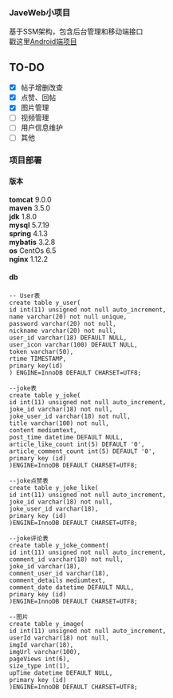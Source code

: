 ### JaveWeb小项目
基于SSM架构，包含后台管理和移动端接口<br/>
戳这里[Android端项目](https://github.com/xandone/yCatApp)


## TO-DO

- [x] 帖子增删改查
- [x] 点赞、回帖
- [x] 图片管理
- [ ] 视频管理
- [ ] 用户信息维护
- [ ] 其他

### 项目部署
#### 版本
**tomcat**   9.0.0 <br/>
**maven**    3.5.0 <br/>
**jdk**      1.8.0 <br/>
**mysql**    5.7.19 <br/>
**spring**   4.1.3 <br/>
**mybatis**  3.2.8 <br/>
**os**       CentOs 6.5 <br/>
**nginx**    1.12.2 <br/>

#### db
```
-- User表
create table y_user(
id int(11) unsigned not null auto_increment,
name varchar(20) not null unique,
password varchar(20) not null,
nickname varchar(20) not null,
user_id varchar(18) DEFAULT NULL,
user_icon varchar(100) DEFAULT NULL,
token varchar(50),
rtime TIMESTAMP,
primary key(id)
) ENGINE=InnoDB DEFAULT CHARSET=UTF8;

--joke表
create table y_joke(
id int(11) unsigned not null auto_increment,
joke_id varchar(18) not null,
joke_user_id varchar(18) not null,
title varchar(100) not null,
content mediumtext,
post_time datetime DEFAULT NULL,
article_like_count int(5) DEFAULT '0',
article_comment_count int(5) DEFAULT '0',
primary key (id)
)ENGINE=InnoDB DEFAULT CHARSET=UTF8;

--joke点赞表
create table y_joke_like(
id int(11) unsigned not null auto_increment,
joke_id varchar(18) not null,
joke_user_id varchar(18),
primary key (id)
)ENGINE=InnoDB DEFAULT CHARSET=UTF8;

--joke评论表
create table y_joke_comment(
id int(11) unsigned not null auto_increment,
comment_id varchar(18) not null,
joke_id varchar(18),
comment_user_id varchar(18),
comment_details mediumtext,
comment_date datetime DEFAULT NULL,
primary key (id)
)ENGINE=InnoDB DEFAULT CHARSET=UTF8;

--图片
create table y_image(
id int(11) unsigned not null auto_increment,
userId varchar(18) not null,
imgId varchar(18),
imgUrl varchar(100),
pageViews int(6),
size_type int(1),
upTime datetime DEFAULT NULL,
primary key (id)
)ENGINE=InnoDB DEFAULT CHARSET=UTF8;

```